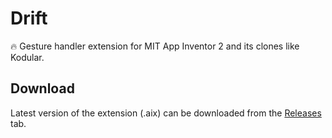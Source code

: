 # Drift
🔥 Gesture handler extension for MIT App Inventor 2 and its clones like Kodular.

## Download
Latest version of the extension (.aix) can be downloaded from the [Releases](https://github.com/Freedom-Zone/Drift/releases) tab.
